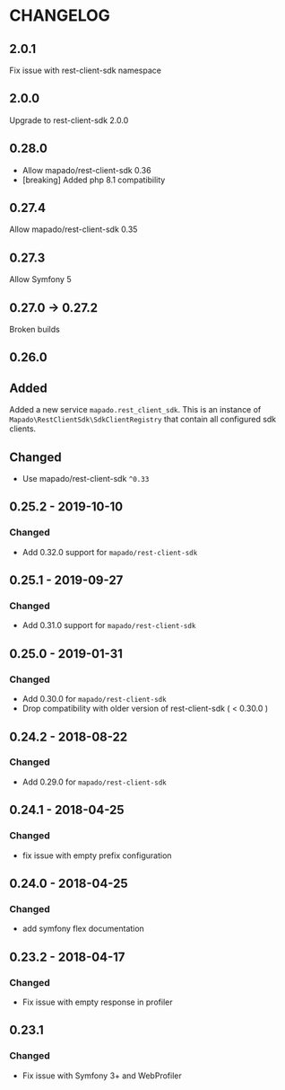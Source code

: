 
# CHANGELOG

## 2.0.1

Fix issue with rest-client-sdk namespace

## 2.0.0

Upgrade to rest-client-sdk 2.0.0

## 0.28.0

- Allow mapado/rest-client-sdk 0.36
- [breaking] Added php 8.1 compatibility
## 0.27.4

Allow mapado/rest-client-sdk 0.35

## 0.27.3

Allow Symfony 5

## 0.27.0 → 0.27.2

Broken builds

## 0.26.0

## Added

Added a new service `mapado.rest_client_sdk`. This is an instance of `Mapado\RestClientSdk\SdkClientRegistry` that contain all configured sdk clients.

## Changed

- Use mapado/rest-client-sdk `^0.33`

## 0.25.2 - 2019-10-10

### Changed

  * Add 0.32.0 support for `mapado/rest-client-sdk`

## 0.25.1 - 2019-09-27

### Changed

  * Add 0.31.0 support for `mapado/rest-client-sdk`

## 0.25.0 - 2019-01-31

### Changed

  * Add 0.30.0 for `mapado/rest-client-sdk`
  * Drop compatibility with older version of rest-client-sdk ( < 0.30.0 )

## 0.24.2 - 2018-08-22

### Changed

  * Add 0.29.0 for `mapado/rest-client-sdk`

## 0.24.1 - 2018-04-25

### Changed

  * fix issue with empty prefix configuration 

## 0.24.0 - 2018-04-25

### Changed

  * add symfony flex documentation

## 0.23.2 - 2018-04-17

### Changed

  * Fix issue with empty response in profiler

## 0.23.1

### Changed

  * Fix issue with Symfony 3+ and WebProfiler
